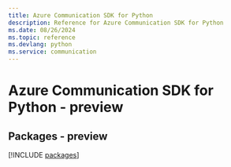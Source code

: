 ```yaml
---
title: Azure Communication SDK for Python
description: Reference for Azure Communication SDK for Python
ms.date: 08/26/2024
ms.topic: reference
ms.devlang: python
ms.service: communication
---
```

# Azure Communication SDK for Python - preview
## Packages - preview
[!INCLUDE [packages](communication-index.md)]